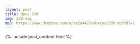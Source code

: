 ```yaml
---
layout: post
title: Opus 339
img: 339.svg
mp3: https://www.dropbox.com/s/ze2o4425svbxcyv/339.mp3?dl=1
---
```


{% include post_content.html %}
